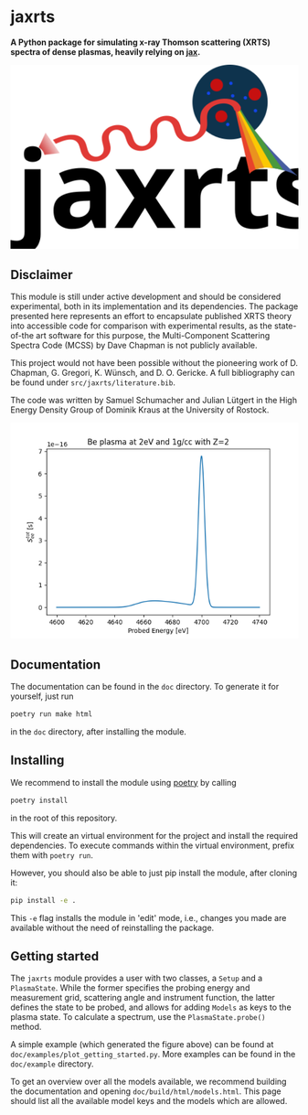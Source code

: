 # jaxrts

**A Python package for simulating x-ray Thomson scattering (XRTS) spectra of dense plasmas, heavily relying on [jax](https://jax.readthedocs.io/en/latest/index.html).**

<p align="center">
  <img src="doc/source/images/jaxrts_logo.svg" width="600">
</p>

## Disclaimer

This module is still under active development and should be considered experimental, both in its implementation and its dependencies. The package presented here represents an effort to encapsulate published XRTS theory into accessible code for comparison with experimental results, as the state-of-the art software for this purpose, the Multi-Component Scattering Spectra Code (MCSS) by Dave Chapman is not publicly available.

This project would not have been possible without the pioneering work of D. Chapman, G. Gregori, K. Wünsch, and D. O. Gericke. A full bibliography can be found under `src/jaxrts/literature.bib`.

The code was written by Samuel Schumacher and Julian Lütgert in the High Energy Density Group of Dominik Kraus at the University of Rostock.

![An example result](getting_started.png)

## Documentation

The documentation can be found in the `doc` directory. To generate it for yourself, just run

```bash
poetry run make html
```

in the `doc` directory, after installing the module.

## Installing

We recommend to install the module using [poetry](https://python-poetry.org/) by calling

```bash
poetry install
```

in the root of this repository.

This will create an virtual environment for the project and install the required dependencies. To execute commands within the virtual environment, prefix them with ``poetry run``.

However, you should also be able to just pip install the module, after cloning it:

```bash
pip install -e .
```

This `-e` flag installs the module in 'edit' mode, i.e., changes you made are available without the need of reinstalling the package.

## Getting started

The `jaxrts` module provides a user with two classes, a `Setup` and a `PlasmaState`.
While the former specifies the probing energy and measurement grid, scattering angle and instrument function, the latter defines the state to be probed, and allows for adding `Models` as keys to the plasma state.
To calculate a spectrum, use the `PlasmaState.probe()` method.

A simple example (which generated the figure above) can be found at `doc/examples/plot_getting_started.py`. More examples can be found in the `doc/example` directory.

To get an overview over all the models available, we recommend building the documentation and opening `doc/build/html/models.html`. This page should list all the available model keys and the models which are allowed. 
